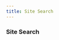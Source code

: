 ```yaml
---
title: Site Search
---
```


<h3 id="group-search" class="sub-group-title" data-anchor="search">Site Search</h3>
